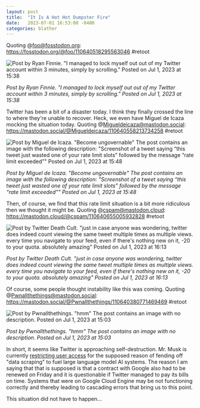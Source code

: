 ```yaml
---
layout: post
title:  "It Is A Hot Hot Dumpster Fire"
date:   2023-07-01 16:53:00 -0400
categories: blather
---
```

Quoting @foo@fosstodon.org: <https://fosstodon.org/@foo/110640518295563046> #retoot

![Post by Ryan Finnie. "I managed to lock myself out out of my Twitter account within 3 minutes, simply by scrolling." Posted on Jul 1, 2023 at 15:38]({{site.url}}/img/blowing-limits.jpg)

*Post by Ryan Finnie. "I managed to lock myself out out of my Twitter account within 3 minutes, simply by scrolling." Posted on Jul 1, 2023 at 15:38*  

Twitter has been a bit of a disaster today.  I think they finally crossed the line to where they're unable to recover.  Heck, we even have Miguel de Icaza mocking the situation today.  Quoting @Migueldeicaza@mastodon.social: <https://mastodon.social/@Migueldeicaza/110640558213734258> #retoot

![Post by Miguel de Icaza. "Become ungovernable" The post contains an image with the following description: "Screenshot of a tweet saying “this tweet just wasted one of your rate limit slots” followed by the message “rate limit exceeded”" Posted on Jul 1, 2023 at 15:48]({{site.url}}/img/miguel-twitter.jpg)  

*Post by Miguel de Icaza. "Become ungovernable" The post contains an image with the following description: "Screenshot of a tweet saying “this tweet just wasted one of your rate limit slots” followed by the message “rate limit exceeded”" Posted on Jul 1, 2023 at 15:48* 

Then, of course, we find that this rate limit situation is a bit more ridiculous then we thought it might be.  Quoting @cspam@mastodon.cloud: <https://mastodon.cloud/@cspam/110640655005932828> #retoot

![Post by Twitter Death Cult. "just in case anyone was wondering, twitter does indeed count viewing the same tweet multiple times as multiple views. every time you navigate to your feed, even if there's nothing new on it, -20 to your quota. absolutely amazing" Posted on Jul 1, 2023 at 16:13]({{site.url}}/img/counting-error.jpg)

*Post by Twitter Death Cult. "just in case anyone was wondering, twitter does indeed count viewing the same tweet multiple times as multiple views. every time you navigate to your feed, even if there's nothing new on it, -20 to your quota. absolutely amazing" Posted on Jul 1, 2023 at 16:13*  

Of course, some people thought instability like this was coming.  Quoting @Pwnallthethings@mastodon.social: <https://mastodon.social/@Pwnallthethings/110640380771469469> #retoot

![Post by Pwnallthethings. "hmm" The post contains an image with no description. Posted on Jul 1, 2023 at 15:03]({{site.url}}/img/instability-now.jpg)

*Post by Pwnallthethings. "hmm" The post contains an image with no description. Posted on Jul 1, 2023 at 15:03*  

In short, it seems like Twitter is approaching self-destruction.  Mr. Musk is currently [restricting user access](https://variety.com/2023/digital/news/twitter-not-loading-elon-musk-announces-limits-posts-users-can-read-1235659936/) for the supposed reason of fending off "data scraping" to fuel large language model AI systems.  The reason I am saying that that is supposed is that a contract with Google also had to be renewed on Friday and it is questionable if Twitter managed to pay its bills on time.  Systems that were on Google Cloud Engine may be not functioning correctly and thereby leading to cascading errors that bring us to this point.  

This situation did not have to happen...  
